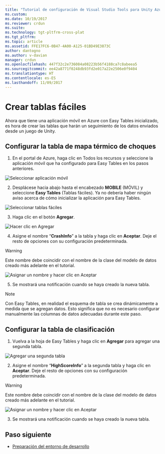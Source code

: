 ```yaml
---
title: "Tutorial de configuración de Visual Studio Tools para Unity Azure| Microsoft Docs"
ms.custom: 
ms.date: 10/19/2017
ms.reviewer: crdun
ms.suite: 
ms.technology: tgt-pltfrm-cross-plat
ms.tgt_pltfrm: 
ms.topic: article
ms.assetid: FFE17FC6-0B47-4A00-A125-01BD49E3873C
author: dantogno
ms.author: v-davian
manager: crdun
ms.openlocfilehash: 447f32c2e736084a08223b56f4188ca7c8abeea5
ms.sourcegitcommit: ee42a8771f0248db93fd2e017a22e2506e0f9404
ms.translationtype: HT
ms.contentlocale: es-ES
ms.lasthandoff: 11/09/2017
---
```

# <a name="create-easy-tables"></a>Crear tablas fáciles

Ahora que tiene una aplicación móvil en Azure con Easy Tables inicializado, es hora de crear las tablas que harán un seguimiento de los datos enviados desde un juego de Unity.

## <a name="setup-the-crash-heatmap-table"></a>Configurar la tabla de mapa térmico de choques

1. En el portal de Azure, haga clic en Todos los recursos y seleccione la aplicación móvil que ha configurado para Easy Tables en los pasos anteriores.

  ![Seleccionar aplicación móvil](media/vstu_azure-setup-table-schema-image1.png)

2. Desplácese hacia abajo hasta el encabezado **MOBILE** (MÓVIL) y seleccione **Easy Tables** (Tablas fáciles). Ya no debería haber ningún aviso acerca de cómo inicializar la aplicación para Easy Tables.  

  ![Seleccionar tablas fáciles](media/vstu_azure-setup-table-schema-image2.png)

3. Haga clic en el botón **Agregar**.

  ![Hacer clic en Agregar](media/vstu_azure-setup-table-schema-image3.png)

4. Asigne el nombre “**CrashInfo**” a la tabla y haga clic en **Aceptar**. Deje el resto de opciones con su configuración predeterminada.

  > [!WARNING]
  > Este nombre debe coincidir con el nombre de la clase del modelo de datos creado más adelante en el tutorial.

  ![Asignar un nombre y hacer clic en Aceptar](media/vstu_azure-setup-table-schema-image4.png)

5. Se mostrará una notificación cuando se haya creado la nueva tabla.

> [!NOTE]
> Con Easy Tables, en realidad el esquema de tabla se crea dinámicamente a medida que se agregan datos. Esto significa que no es necesario configurar manualmente las columnas de datos adecuadas durante este paso.

## <a name="setup-the-leaderboard-table"></a>Configurar la tabla de clasificación

1. Vuelva a la hoja de Easy Tables y haga clic en **Agregar** para agregar una segunda tabla.

  ![Agregar una segunda tabla](media/vstu_azure-setup-table-schema-image10.png)

2. Asigne el nombre “**HighScoreInfo**” a la segunda tabla y haga clic en **Aceptar**. Deje el resto de opciones con su configuración predeterminada.

  > [!WARNING]
  > Este nombre debe coincidir con el nombre de la clase del modelo de datos creado más adelante en el tutorial.

  ![Asignar un nombre y hacer clic en Aceptar](media/vstu_azure-setup-table-schema-image11.png)

3. Se mostrará una notificación cuando se haya creado la nueva tabla.


## <a name="next-step"></a>Paso siguiente

* [Preparación del entorno de desarrollo](visual-studio-tools-for-unity-azure-prepare.md)
